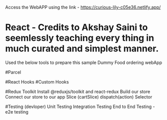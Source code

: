 Access the WebAPP using the link - https://curious-lily-c05e36.netlify.app/
# React - Credits to Akshay Saini to seemlessly teaching every thing in much curated and simplest manner.
Used the below tools to prepare this sample Dummy Food ordering webApp

#Parcel

#React Hooks
#Custom Hooks

#Redux Toolkit
Install @reduxjs/toolkit and react-redux
Build our store
Connect our store to our app
Slice (cartSlice)
dispatch(action)
Selector

#Testing (devloper)
Unit Testing
Integration Testing
End to End Testing - e2e testing
